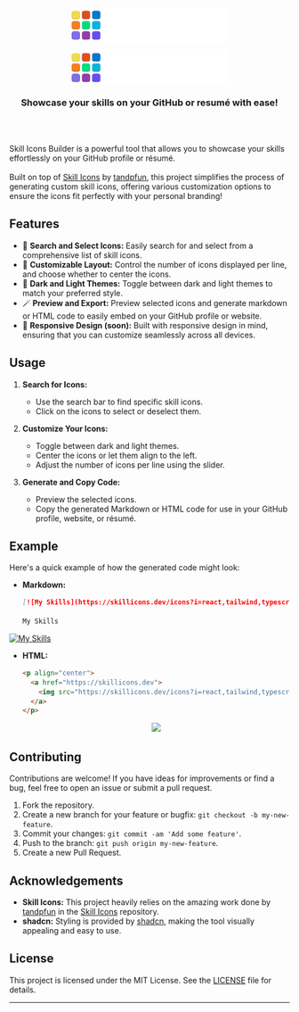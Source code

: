 <p align="center"><img align="center" width="280" src="https://github.com/tandpfun/skill-icons/blob/main/.github/text-logo.svg#gh-dark-mode-only"/></p>
<p align="center"><img align="center" width="280" src="https://github.com/tandpfun/skill-icons/blob/main/.github/text-logo.svg#gh-light-mode-only"/></p>
<h3 align="center">Showcase your skills on your GitHub or resumé with ease!</h3>

<br><br>

Skill Icons Builder is a powerful tool that allows you to showcase your skills effortlessly on your GitHub profile or résumé. 
<br><br>
Built on top of [Skill Icons](https://github.com/tandpfun/skill-icons) by [tandpfun](https://github.com/tandpfun), this project simplifies the process of generating custom skill icons, offering various customization options to ensure the icons fit perfectly with your personal branding!

## Features

- 🔎 **Search and Select Icons:** Easily search for and select from a comprehensive list of skill icons.
- 🎨 **Customizable Layout:** Control the number of icons displayed per line, and choose whether to center the icons.
- 🌙 **Dark and Light Themes:** Toggle between dark and light themes to match your preferred style.
- 🪄 **Preview and Export:** Preview selected icons and generate markdown or HTML code to easily embed on your GitHub profile or website.
- 📲 **Responsive Design (soon):** Built with responsive design in mind, ensuring that you can customize seamlessly across all devices.

## Usage

1. **Search for Icons:**
   - Use the search bar to find specific skill icons.
   - Click on the icons to select or deselect them.

2. **Customize Your Icons:**
   - Toggle between dark and light themes.
   - Center the icons or let them align to the left.
   - Adjust the number of icons per line using the slider.

3. **Generate and Copy Code:**
   - Preview the selected icons.
   - Copy the generated Markdown or HTML code for use in your GitHub profile, website, or résumé.

## Example

Here's a quick example of how the generated code might look:

- **Markdown:**
  ```markdown
  [![My Skills](https://skillicons.dev/icons?i=react,tailwind,typescript&theme=dark&center=true&perline=5)](https://skillicons.dev)
  
  My Skills
  ```
[![My Skills](https://skillicons.dev/icons?i=react,tailwind,typescript&theme=dark&center=true&perline=5)](https://skillicons.dev)

- **HTML:**
  ```html
  <p align="center">
    <a href="https://skillicons.dev">
      <img src="https://skillicons.dev/icons?i=react,tailwind,typescript&theme=dark&center=true&perline=5" />
    </a>
  </p>
  ```
  <p align="center">
    <a href="https://skillicons.dev">
      <img src="https://skillicons.dev/icons?i=react,tailwind,typescript&theme=dark&center=true&perline=5" />
    </a>
  </p>


## Contributing

Contributions are welcome! If you have ideas for improvements or find a bug, feel free to open an issue or submit a pull request.

1. Fork the repository.
2. Create a new branch for your feature or bugfix: `git checkout -b my-new-feature`.
3. Commit your changes: `git commit -am 'Add some feature'`.
4. Push to the branch: `git push origin my-new-feature`.
5. Create a new Pull Request.

## Acknowledgements

- **Skill Icons:** This project heavily relies on the amazing work done by [tandpfun](https://github.com/tandpfun) in the [Skill Icons](https://github.com/tandpfun/skill-icons) repository.
- **shadcn:** Styling is provided by [shadcn](https://ui.shadcn.com/), making the tool visually appealing and easy to use.

## License

This project is licensed under the MIT License. See the [LICENSE](LICENSE) file for details.

---
